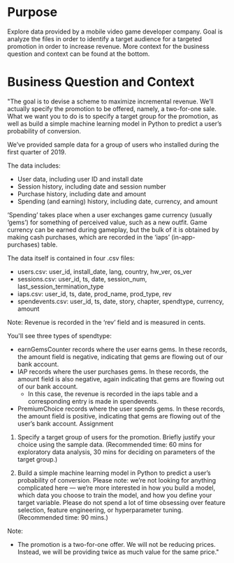# Purpose
Explore data provided by a mobile video game developer company. Goal is analyze the files in order to identify a target audience for a targeted promotion in order to increase revenue. More context for the business question and context can be found at the bottom.

# Business Question and Context
"The goal is to devise a scheme to maximize incremental revenue. We’ll
actually specify the promotion to be offered, namely, a two-for-one sale. What we want you to
do is to specify a target group for the promotion, as well as build a simple machine
learning model in Python to predict a user’s probability of conversion.

We’ve provided sample data for a group of users who installed during the first quarter of 2019.

The data includes:
- User data, including user ID and install date
- Session history, including date and session number
- Purchase history, including date and amount
- Spending (and earning) history, including date, currency, and amount

‘Spending’ takes place when a user exchanges game currency (usually ‘gems’) for something of
perceived value, such as a new outfit. Game currency can be earned during gameplay, but the
bulk of it is obtained by making cash purchases, which are recorded in the ‘iaps’
(in-app-purchases) table.

The data itself is contained in four .csv files:
- users.csv: user_id, install_date, lang, country, hw_ver, os_ver
- sessions.csv: user_id, ts, date, session_num, last_session_termination_type
- iaps.csv: user_id, ts, date, prod_name, prod_type, rev
- spendevents.csv: user_id, ts, date, story, chapter, spendtype, currency, amount

Note: Revenue is recorded in the ‘rev’ field and is measured in cents.

You'll see three types of spendtype:
- earnGemsCounter records where the user earns gems. In these records, the amount
field is negative, indicating that gems are flowing out of our bank account.
- IAP records where the user purchases gems. In these records, the amount field is also
negative, again indicating that gems are flowing out of our bank account.
    - In this case, the revenue is recorded in the iaps table and a corresponding entry
is made in spendevents.
- PremiumChoice records where the user spends gems. In these records, the amount field
is positive, indicating that gems are flowing out of the user’s bank account.
Assignment

1. Specify a target group of users for the promotion. Briefly justify your choice using the
sample data. (Recommended time: 60 mins for exploratory data analysis, 30 mins for
deciding on parameters of the target group.)

2. Build a simple machine learning model in Python to predict a user’s probability of
conversion. Please note: we’re not looking for anything complicated here — we’re more
interested in how you build a model, which data you choose to train the model, and how
you define your target variable. Please do not spend a lot of time obsessing over feature
selection, feature engineering, or hyperparameter tuning. (Recommended time: 90
mins.)

Note:
- The promotion is a two-for-one offer. We will not be reducing prices. Instead, we will be
providing twice as much value for the same price."


